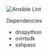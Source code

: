 ![Ansible Lint](https://github.com/oxide-one/haikoo/workflows/Ansible%20Lint/badge.svg)


Dependencies

- dnspython
- ovirtsdk
- sshpass
